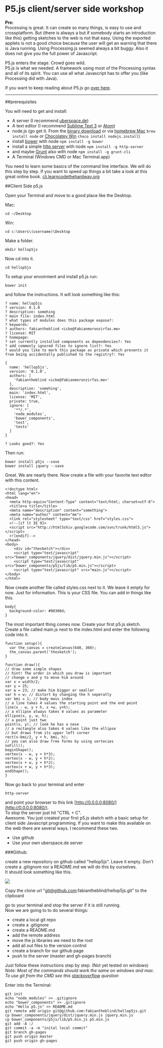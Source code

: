 P5.js client/server side workshop
=================================

__Pre:__  
Processing is great. It can create so many things, is easy to use and crossplatform. But (there is always a but if somebody starts an introduction like this) getting sketches to the web is not that easy. Using the exported applets is not a good choice because the user will get an warning that there is Java running. Using Processing.js seemed always a bit buggy. Also it does not give you the full power of Javascript.  

P5.js enters the stage. Crowd goes wild.  
P5.js is what we needed. A framework using most of the Processing syntax and all of its spirit. You can use all what Javascript has to offer you (like Processing did with Java).  

If you want to keep reading about P5.js go [over here](http://p5js.org/).  

--------------------

##prerequisites  

You will need to get and install:  

- A server (I recommend [uberspace.de](https://uberspace.de/))  
- A text editor (I recommend [Sublime Text 3](http://www.sublimetext.com/3) or [Atom](https://atom.io/))  
- node.js (go get it. From the [binary download](http://nodejs.org/) or via [homebrew Mac](http://brew.sh/) `brew install node` or [Chocolatey Win](https://chocolatey.org/) `choco install nodejs.install`)
- install [bower](http://bower.io/) with node `npm install -g bower`
- install a simple [http server](https://github.com/nodeapps/http-server) with node `npm install -g http-server`
- and maybe [Grunt](http://gruntjs.com/) also with node `npm install -g grunt-cli`  
- A Terminal (Windows CMD or Mac Terminal.app)  

You need to learn some basics of the command line interface. We will do this step by step. If you want to speed up things a bit take a look at this great online book. [cli.learncodethehardway.org](http://cli.learncodethehardway.org/book/)  

##Client Side p5.js  

Open your Terminal and move to a good place like the Desktop.  

Mac:  

    cd ~/Desktop

Win:  

    cd c:\Users\(username)\Desktop  

Make a folder.  

    mkdir hellop5js  

Now cd into it.  

    cd hellop5js  

To setup your envoirment and install p5.js run:  

    bower init

and follow the instructions. It will look something like this:
    
    ? name: hellop5js
    ? version: 0.1.0
    ? description: somehing
    ? main file: index.html
    ? what types of modules does this package expose?:
    ? keywords:
    ? authors: fabiantheblind <icke@fabianmoronzirfas.me>
    ? license: MIT
    ? homepage:
    ? set currently installed components as dependencies?: Yes
    ? add commonly ignored files to ignore list?: Yes
    ? would you like to mark this package as private which prevents it from being accidentally published to the registry?: Yes
    
    {
      name: 'hellop5js',
      version: '0.1.0',
      authors: [
        'fabiantheblind <icke@fabianmoronzirfas.me>'
      ],
      description: 'somehing',
      main: 'index.html',
      license: 'MIT',
      private: true,
      ignore: [
        '**/.*',
        'node_modules',
        'bower_components',
        'test',
        'tests'
      ]
    }
    
    ? Looks good?: Yes

Then run:  

    bower install p5js --save
    bower install jquery --save

Great. We are nearly there. Now create a file with your favorite text editor with this content.  

    <!doctype html>
    <html lang="en">
    <head>
      <meta http-equiv="Content-Type" content="text/html; charset=utf-8">
      <title>a title</title>
      <meta name="description" content="something">
      <meta name="author" content="me">
      <link rel="stylesheet" type="text/css" href="styles.css">
      <!--[if lt IE 9]>
      <script src="http://html5shiv.googlecode.com/svn/trunk/html5.js"></script>
      <![endif]-->
    </head>
    <body>
        <div id="thesketch"></div>
        <script type="text/javascript" src="bower_components/jquery/dist/jquery.min.js"></script>
        <script type="text/javascript" src="bower_components/p5js/lib/p5.min.js"></script>
        <script type="text/javascript" src="main.js"></script>
    </body>
    </html>

Now create another file called styles.css next to it. We leave it empty for now. Just for information. This is your CSS file. You can add in things like this.  

    body{
      background-color: #90308d;
    }

The most important thing comes now. Create your first p5.js sketch.  
Create a file called main.js next to the index.html and enter the following code into it.  

    function setup(){
      var the_canvas = createCanvas(640, 360);
      the_canvas.parent('thesketch');
    }
    
    function draw(){
    // draw some simple shapes
    // hint! The order in which you draw is important
    // change x and y to move him around
    var x = width/2;
    var y = 25;
    var w = 23; // make him bigger or smaller
    var h = w; // distort by changing the h seperatly
    var bmi = 1; // body mass index
    // a line takes 4 values the starting point and the end point
    line(x - w, y + h, x +w, y+h);
    // a ellipse always takes 4 values as parameter
    ellipse(x, y, w, h);
    // a point just two
    point(x, y); // look he has a nose
    // a rectangle also takes 4 values like the ellipse
    // but draws from its upper left corner
    rect(x-bmi/2, y + h, bmi, h);
    // you can also draw free forms by using vertecies
    noFill();
    beginShape();
    vertex(x - w, y + h*3);
    vertex(x - w, y + h*2);
    vertex(x + w, y + h*2);
    vertex(x + w, y + h*3);
    endShape();
    }

Now go back to your terminal and enter

    http-server

and point your browser to this link [http://0.0.0.0:8080/](http://0.0.0.0:8080/).  
To stop the server just hit "CTRL + C".  
Awesome. You just created your first p5.js sketch with a basic setup for client side Javascript programming. If you want to make this available on the web there are several ways. I recommend these two.  

- Use github  
- Use your own uberspace.de server  


###Github:  

create a new repository on github called "hellop5js". Leave it empty. Don't create a .gitignore nor a README.md we will do this by ourselves.  
It should look something like this.  

![](images/new-repo.png)  

Copy the clone url "git@github.com:fabiantheblind/hellop5js.git" to the clipboard

go to your terminal and stop the server if it is still running.  
Now we are going to to do several things:  

- create a local git repo
- create a .gitignore
- create a README.md
- add the remote address
- move the js libraries we need to the root  
- add all out files to the version control
- create a branch for our github page  
- push to the server (master and gh-pages branch)  

Just follow these instructions step by step. (Not yet tested on windows)  
_Note: Most of the commands should work the same on windows and mac. To use git from the CMD see this [stackoverflow](http://stackoverflow.com/questions/11000869/command-line-git-on-windows) question_  

Enter into the Terminal:  

    git init  
    echo "node_modules" >> .gitignore
    echo "bower_components" >> .gitignore  
    echo "Hello p5.js" >> README.md
    git remote add origin git@github.com:fabiantheblind/hellop5js.git
    cp bower_components/jquery/dist/jquery.min.js jquery.min.js
    cp bower_components/p5js/lib/p5.min.js p5.min.js
    git add -A :/
    git commit -a -m "inital local commit"
    git branch gh-pages
    git push origin master
    git push origin gh-pages

